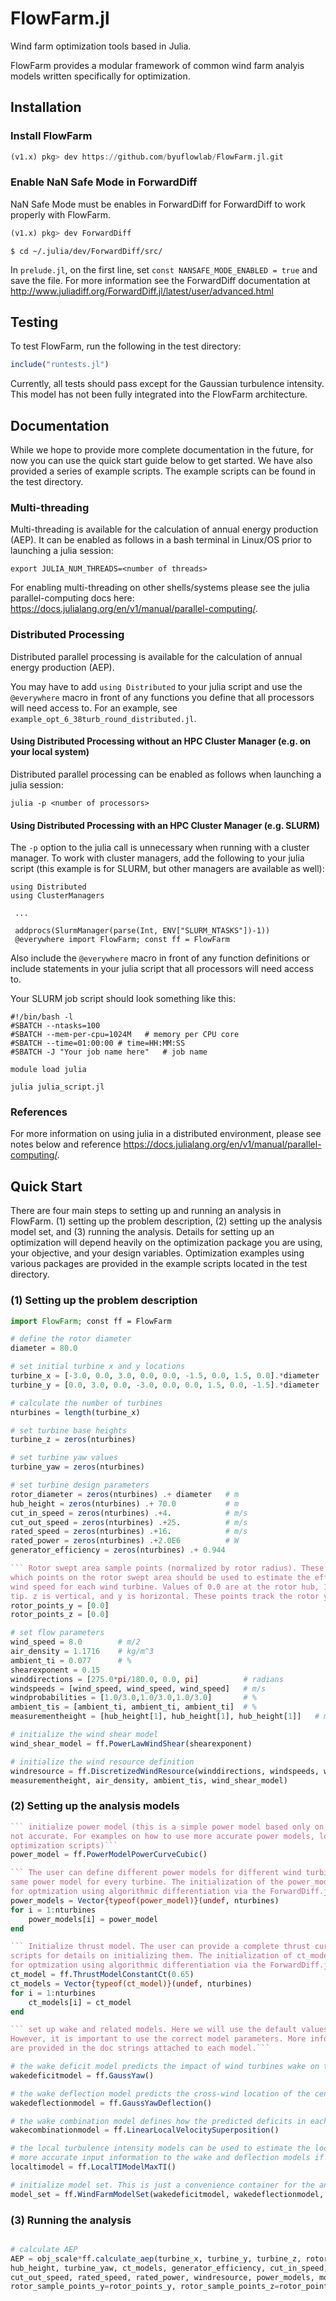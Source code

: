 # FlowFarm.jl
Wind farm optimization tools based in Julia. 

FlowFarm provides a modular framework of common wind farm analyis models written specifically for optimization.

## Installation

### Install FlowFarm

```julia
(v1.x) pkg> dev https://github.com/byuflowlab/FlowFarm.jl.git
```

### Enable NaN Safe Mode in ForwardDiff
NaN Safe Mode must be enables in ForwardDiff for ForwardDiff to work properly with FlowFarm.

```julia
(v1.x) pkg> dev ForwardDiff
```
```
$ cd ~/.julia/dev/ForwardDiff/src/
```
In `prelude.jl`, on the first line, set `const NANSAFE_MODE_ENABLED = true` and save the file. 
For more information see the ForwardDiff documentation at 
http://www.juliadiff.org/ForwardDiff.jl/latest/user/advanced.html

## Testing

To test FlowFarm, run the following in the test directory:

```julia
include("runtests.jl")
```

Currently, all tests should pass except for the Gaussian turbulence intensity. This model
has not been fully integrated into the FlowFarm architecture.

## Documentation

While we hope to provide more complete documentation in the future, for now you can use the 
quick start guide below to get started. We have also provided a series of example scripts. 
The example scripts can be found in the test directory.

### Multi-threading
Multi-threading is available for the calculation of annual energy production (AEP). It can be
enabled as follows in a bash terminal in Linux/OS prior to launching a julia session:

```
export JULIA_NUM_THREADS=<number of threads>
```
For enabling multi-threading on other shells/systems please see the julia parallel-computing
docs here: https://docs.julialang.org/en/v1/manual/parallel-computing/.

### Distributed Processing
Distributed parallel processing is available for the calculation of annual energy production (AEP). 

You may have to add `using Distributed` to your julia script and use the `@everywhere` macro 
in front of any functions you define that all processors will need access to. For an example, 
see `example_opt_6_38turb_round_distributed.jl`.

#### Using Distributed Processing without an HPC Cluster Manager (e.g. on your local system)
Distributed parallel processing can be enabled as follows when launching a julia session:

```
julia -p <number of processors>
```

#### Using Distributed Processing with an HPC Cluster Manager (e.g. SLURM)
The `-p` option to the julia call is unnecessary when running with a cluster manager. 
To work with cluster managers, add the following to your julia script (this example is for 
SLURM, but other managers are available as well):

```
using Distributed
using ClusterManagers

 ...

 addprocs(SlurmManager(parse(Int, ENV["SLURM_NTASKS"])-1))
 @everywhere import FlowFarm; const ff = FlowFarm
```

Also include the `@everywhere` macro in front of any function definitions or include statements
in your julia script that all processors will need access to.

Your SLURM job script should look something like this:

```
#!/bin/bash -l
#SBATCH --ntasks=100
#SBATCH --mem-per-cpu=1024M   # memory per CPU core
#SBATCH --time=01:00:00 # time=HH:MM:SS
#SBATCH -J "Your job name here"   # job name

module load julia

julia julia_script.jl
```

### References
For more information on using julia in a distributed environment, please see notes below and
reference https://docs.julialang.org/en/v1/manual/parallel-computing/.


## Quick Start

There are four main steps to setting up and running an analysis in FlowFarm. 
(1) setting up the problem description, (2) setting up the analysis model set, and 
(3) running the analysis. Details for setting up an optimization will depend heavily on the
optimization package you are using, your objective, and your design variables. Optimization
examples using various packages are provided in the example scripts located in the test directory.

### (1) Setting up the problem description

```julia
import FlowFarm; const ff = FlowFarm

# define the rotor diameter
diameter = 80.0

# set initial turbine x and y locations
turbine_x = [-3.0, 0.0, 3.0, 0.0, 0.0, -1.5, 0.0, 1.5, 0.0].*diameter
turbine_y = [0.0, 3.0, 0.0, -3.0, 0.0, 0.0, 1.5, 0.0, -1.5].*diameter

# calculate the number of turbines
nturbines = length(turbine_x)

# set turbine base heights
turbine_z = zeros(nturbines)

# set turbine yaw values
turbine_yaw = zeros(nturbines)

# set turbine design parameters
rotor_diameter = zeros(nturbines) .+ diameter   # m
hub_height = zeros(nturbines) .+ 70.0           # m
cut_in_speed = zeros(nturbines) .+4.            # m/s
cut_out_speed = zeros(nturbines) .+25.          # m/s
rated_speed = zeros(nturbines) .+16.            # m/s
rated_power = zeros(nturbines) .+2.0E6          # W
generator_efficiency = zeros(nturbines) .+ 0.944

``` Rotor swept area sample points (normalized by rotor radius). These arrays define which
which points on the rotor swept area should be used to estimate the effective inflow
wind speed for each wind turbine. Values of 0.0 are at the rotor hub, 1.0 is at the blade
tip. z is vertical, and y is horizontal. These points track the rotor yaw.```
rotor_points_y = [0.0]
rotor_points_z = [0.0]

# set flow parameters
wind_speed = 8.0        # m/2
air_density = 1.1716    # kg/m^3
ambient_ti = 0.077      # %
shearexponent = 0.15
winddirections = [275.0*pi/180.0, 0.0, pi]          # radians
windspeeds = [wind_speed, wind_speed, wind_speed]   # m/s
windprobabilities = [1.0/3.0,1.0/3.0,1.0/3.0]       # %
ambient_tis = [ambient_ti, ambient_ti, ambient_ti]  # %
measurementheight = [hub_height[1], hub_height[1], hub_height[1]]   # m

# initialize the wind shear model
wind_shear_model = ff.PowerLawWindShear(shearexponent)

# initialize the wind resource definition
windresource = ff.DiscretizedWindResource(winddirections, windspeeds, windprobabilities, 
measurementheight, air_density, ambient_tis, wind_shear_model)

```

### (2) Setting up the analysis models

```julia
``` initialize power model (this is a simple power model based only on turbine design and is 
not accurate. For examples on how to use more accurate power models, look at the example 
optimization scripts)```
power_model = ff.PowerModelPowerCurveCubic()

``` The user can define different power models for different wind turbines, but here we use the
same power model for every turbine. The initialization of the power_models vector is important
for optmization using algorithmic differentiation via the ForwardDiff.jl package.```
power_models = Vector{typeof(power_model)}(undef, nturbines)
for i = 1:nturbines
    power_models[i] = power_model
end

``` Initialize thrust model. The user can provide a complete thrust curve. See the example 
scripts for details on initializing them. The initialization of ct_models vector is important
for optmization using algorithmic differentiation via the ForwardDiff.jl package.```
ct_model = ff.ThrustModelConstantCt(0.65)
ct_models = Vector{typeof(ct_model)}(undef, nturbines)
for i = 1:nturbines
    ct_models[i] = ct_model
end

``` set up wake and related models. Here we will use the default values provided in FlowFarm.
However, it is important to use the correct model parameters. More information and references
are provided in the doc strings attached to each model.```

# the wake deficit model predicts the impact of wind turbines wake on the wind speed
wakedeficitmodel = ff.GaussYaw()

# the wake deflection model predicts the cross-wind location of the center of a wind turbine wake
wakedeflectionmodel = ff.GaussYawDeflection()

# the wake combination model defines how the predicted deficits in each wake should be combined to predict the total deficit at a point
wakecombinationmodel = ff.LinearLocalVelocitySuperposition()

# the local turbulence intensity models can be used to estimate the local turbulence intensity at each wind turbine or point to provide
# more accurate input information to the wake and deflection models if applicable.
localtimodel = ff.LocalTIModelMaxTI()

# initialize model set. This is just a convenience container for the analysis models.
model_set = ff.WindFarmModelSet(wakedeficitmodel, wakedeflectionmodel, wakecombinationmodel, localtimodel)

```
### (3) Running the analysis

```julia

# calculate AEP
AEP = obj_scale*ff.calculate_aep(turbine_x, turbine_y, turbine_z, rotor_diameter,
hub_height, turbine_yaw, ct_models, generator_efficiency, cut_in_speed,
cut_out_speed, rated_speed, rated_power, windresource, power_models, model_set,
rotor_sample_points_y=rotor_points_y, rotor_sample_points_z=rotor_points_z)

```
